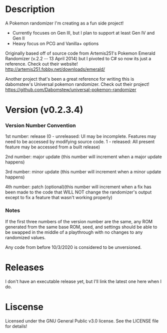 # Description

A Pokemon randomizer I'm creating as a fun side project!

- Currently focuses on Gen III, but I plan to support at least Gen IV and Gen II
- Heavy focus on PCG and Vanilla+ options

Originally based off of source code from Artemis251's Pokemon Emerald Randomizer (v.2.2 -- 13 April 2014) but I pivoted to C# so now its just a reference.
Check out their website! http://artemis251.fobby.net/downloads/emerald/

Another project that's been a great reference for writing this is dabomstew's Universal pokemon randomizer.
Check out their project! https://github.com/Dabomstew/universal-pokemon-randomizer

# Version (v0.2.3.4)

### Version Number Convention

1st number: release         (0 - unreleased: UI may be incomplete. Features may need to be accessed by modifying source code. 1 - released: All present feature may be accessed from a built release)

2nd number: major update    (this number will increment when a major update happens)

3rd number: minor update    (this number will increment when a minor update happens)

4th number: patch (optional)(this number will increment when a fix has been made to the code that WILL NOT change the randomizer's output except to fix a feature that wasn't working properly)

### Notes

If the first three numbers of the version number are the same, any ROM generated from the same base ROM, seed, and settings should be able to be swapped in the middle of a playthrough with no changes to any randomized values.

Any code from before 10/3/2020 is considered to be unversioned.

# Releases

I don't have an executable release yet, but I'll link the latest one here when I do.

# Liscense

Licensed under the GNU General Public v3.0 license. See the LICENSE file for details!


